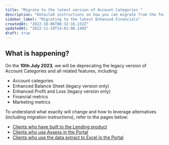 ```yaml
---
title: "Migrate to the latest version of Account Categories "
description: "Detailed instructions on how you can migrate from the features you're using today"
sidebar_label: "Migrating to the latest Enhanced Financials"
createdAt: "2022-10-06T08:32:16.232Z"
updatedAt: "2022-11-10T14:01:08.149Z"
draft: true
---
```


## What is happening?
On the **10th July 2023**, we will be deprecating the legacy version of Account Categories and all related features, including:

- Account categories
- Enhanced Balance Sheet (legacy version only)
- Enhanced Profit and Loss (legacy version only)
- Financial metrics
- Marketing metrics

To understand what exactly will change and how to leverage alternatives (including migration instructions), refer to the pages below:
- [Clients who have built to the Lending product](/lending/overview)
- [Clients who use Assess in the Portal](/lending/overview)
- [Clients who use the data extract to Excel in the Portal](/lending/overview)




